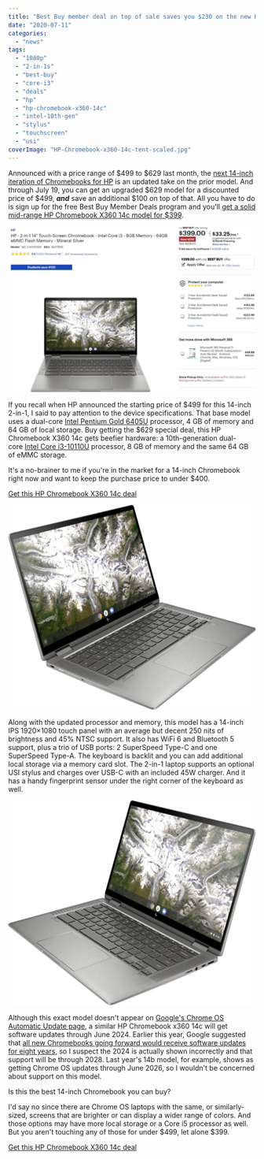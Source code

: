 ```yaml
---
title: "Best Buy member deal on top of sale saves you $230 on the new HP Chromebook x360 14c with cost of $399"
date: "2020-07-11"
categories: 
  - "news"
tags: 
  - "1080p"
  - "2-in-1s"
  - "best-buy"
  - "core-i3"
  - "deals"
  - "hp"
  - "hp-chromebook-x360-14c"
  - "intel-10th-gen"
  - "stylus"
  - "touchscreen"
  - "usi"
coverImage: "HP-Chromebook-x360-14c-tent-scaled.jpg"
---
```


Announced with a price range of $499 to $629 last month, the [next 14-inch iteration of Chromebooks for HP](https://www.aboutchromebooks.com/news/premium-hp-chromebook-x360-14c-launching-this-month-models-priced-from-499-to-629/) is an updated take on the prior model. And through July 19, you can get an upgraded $629 model for a discounted price of $499, _**and**_ save an additional $100 on top of that. All you have to do is sign up for the free Best Buy Member Deals program and you'll [get a solid mid-range HP Chromebook X360 14c model for $399](https://www.bestbuy.com/site/hp-2-in-1-14-touch-screen-chromebook-intel-core-i3-8gb-memory-64gb-emmc-flash-memory-mineral-silver/6407695.p?skuId=6407695).

[![](images/HP-Chromebook-14c-Best-Buy-deal-1024x686.jpg)](https://www.bestbuy.com/site/hp-2-in-1-14-touch-screen-chromebook-intel-core-i3-8gb-memory-64gb-emmc-flash-memory-mineral-silver/6407695.p?skuId=6407695)

If you recall when HP announced the starting price of $499 for this 14-inch 2-in-1, I said to pay attention to the device specifications. That base model uses a dual-core [Intel Pentium Gold 6405U](https://ark.intel.com/content/www/us/en/ark/products/197888/intel-pentium-gold-6405u-processor-2m-cache-2-40-ghz.html) processor, 4 GB of memory and 64 GB of local storage. Buy getting the $629 special deal, this HP Chromebook X360 14c gets beefier hardware: a 10th-generation dual-core [Intel Core i3-10110U](https://ark.intel.com/content/www/us/en/ark/products/196451/intel-core-i3-10110u-processor-4m-cache-up-to-4-10-ghz.html) processor, 8 GB of memory and the same 64 GB of eMMC storage.

It's a no-brainer to me if you're in the market for a 14-inch Chromebook right now and want to keep the purchase price to under $400.

[Get this HP Chromebook X360 14c deal](https://www.bestbuy.com/site/hp-2-in-1-14-touch-screen-chromebook-intel-core-i3-8gb-memory-64gb-emmc-flash-memory-mineral-silver/6407695.p?skuId=6407695 "Get this HP Chromebook X360 14c deal")

![](images/HP-Chromebook-14c-angle-left-1024x845.jpg)

Along with the updated processor and memory, this model has a 14-inch IPS 1920×1080 touch panel with an average but decent 250 nits of brightness and 45% NTSC support. It also has WiFi 6 and Bluetooth 5 support, plus a trio of USB ports: 2 SuperSpeed Type-C and one SuperSpeed Type-A. The keyboard is backlit and you can add additional local storage via a memory card slot. The 2-in-1 laptop supports an optional USI stylus and charges over USB-C with an included 45W charger. And it has a handy fingerprint sensor under the right corner of the keyboard as well.

![](images/HP-Chromebook-14c-angle-right-1024x845.jpg)

Although this exact model doesn't appear on [Google's Chrome OS Automatic Update page](https://support.google.com/chrome/a/answer/6220366?hl=en), a similar HP Chromebook x360 14c will get software updates through June 2024. Earlier this year, Google suggested that [all new Chromebooks going forward would receive software updates for eight years](https://www.aboutchromebooks.com/news/google-announces-8-years-of-chrome-os-software-updates-aue-for-new-chromebooks/), so I suspect the 2024 is actually shown incorrectly and that support will be through 2028. Last year's 14b model, for example, shows as getting Chrome OS updates through June 2026, so I wouldn't be concerned about support on this model.

Is this the best 14-inch Chromebook you can buy?

I'd say no since there are Chrome OS laptops with the same, or similarly-sized, screens that are brighter or can display a wider range of colors. And those options may have more local storage or a Core i5 processor as well. But you aren't touching any of those for under $499, let alone $399.

[Get this HP Chromebook X360 14c deal](https://www.bestbuy.com/site/hp-2-in-1-14-touch-screen-chromebook-intel-core-i3-8gb-memory-64gb-emmc-flash-memory-mineral-silver/6407695.p?skuId=6407695 "Get this HP Chromebook X360 14c deal")
